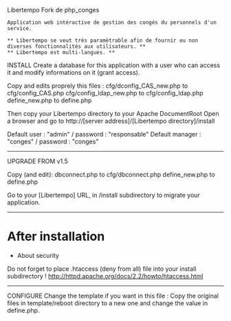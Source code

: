 Libertempo Fork de php_conges

	Application web intéractive de gestion des congés du personnels d'un service. 
	
	** Libertempo se veut très paramètrable afin de fournir ou non diverses fonctionnalités aux utilisateurs. **
	** Libertempo est multi-langues. **


INSTALL
Create a database for this application with a user who can access it and modify informations on it (grant access).

Copy and edits proprely this files :
	cfg/dconfig_CAS_new.php	to 	cfg/config_CAS.php
	cfg/config_ldap_new.php	to 	cfg/config_ldap.php
	define_new.php		to 	define.php


Then copy your Libertempo directory to your Apache DocumentRoot
Open a browser and go to http://[server address]/[Libertempo directory]/install

Default user : "admin" / password : "responsable"
Default manager : "conges" / password : "conges"

----
UPGRADE FROM v1.5

Copy (and edit):
	dbconnect.php 		to 	cfg/dbconnect.php
	define_new.php		to	define.php


Go to your [Libertempo] URL, in /install subdirectory to migrate your application.

---
# After installation

 - About security

Do not forget to place .htaccess (deny from all) file into your install subdirectory !
	http://httpd.apache.org/docs/2.2/howto/htaccess.html

----
CONFIGURE
Change the template if you want in this file :
	Copy the original files in template/reboot directory to a new one and change the value in define.php.
